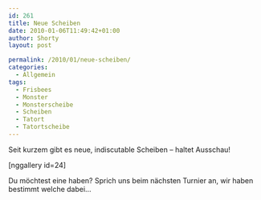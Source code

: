 ```yaml
---
id: 261
title: Neue Scheiben
date: 2010-01-06T11:49:42+01:00
author: Shorty
layout: post

permalink: /2010/01/neue-scheiben/
categories:
  - Allgemein
tags:
  - Frisbees
  - Monster
  - Monsterscheibe
  - Scheiben
  - Tatort
  - Tatortscheibe
---
```

Seit kurzem gibt es neue, indiscutable Scheiben &#8211; haltet Ausschau!

[nggallery id=24]

Du möchtest eine haben? Sprich uns beim nächsten Turnier an, wir haben bestimmt welche dabei&#8230;